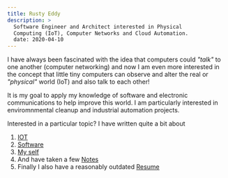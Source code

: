 ```yaml
---
title: Rusty Eddy
description: >
  Software Engineer and Architect interested in Physical
  Computing (IoT), Computer Networks and Cloud Automation.
  date: 2020-04-10
--- 
```


I have always been fascinated with the idea that computers could
_"talk"_ to one another (computer networking) and now I am even more
interested in the concept that little tiny computers can observe and
alter the real or _"physical"_ world (IoT) and also talk to each
other!

It is my goal to apply my knowledge of software and electronic
communications to help improve this world. I am particularly
interested in enviromnmental cleanup and industrial automation
projects.

Interested in a particular topic?  I have written quite a bit about

1. [IOT](./iot)
2. [Software](./software)
3. [My self](./about)
4. And have taken a few [Notes](./notes)
5. Finally I also have a reasonably outdated [Resume](./resume)

<!--  LocalWords:  IoT
 -->
